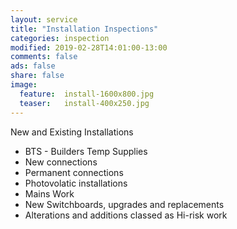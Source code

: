 ```yaml
---
layout: service
title: "Installation Inspections"
categories: inspection
modified: 2019-02-28T14:01:00-13:00
comments: false
ads: false
share: false
image:
  feature:  install-1600x800.jpg
  teaser:   install-400x250.jpg
---
```

New and Existing Installations

 - BTS -  Builders Temp Supplies
 - New connections
 - Permanent connections
 - Photovolatic installations 
 - Mains Work
 - New Switchboards, upgrades and replacements 
 - Alterations and additions classed as Hi-risk work
